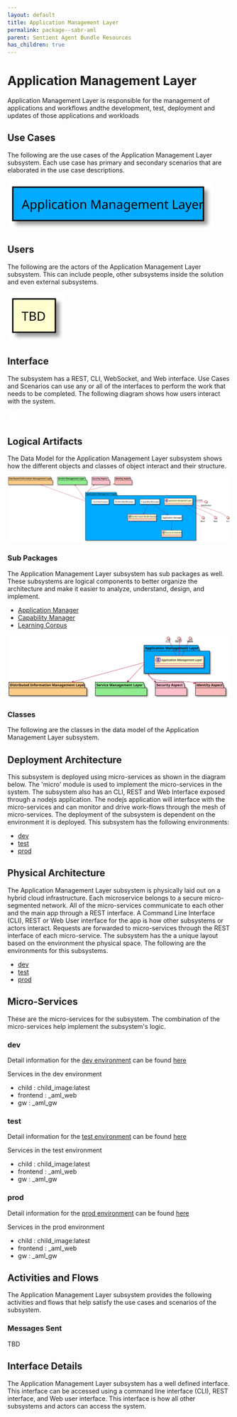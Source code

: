 ```yaml
---
layout: default
title: Application Management Layer
permalink: package--sabr-aml
parent: Sentient Agent Bundle Resources
has_children: true
---
```


# Application Management Layer

Application Management Layer is responsible for the management of applications and workflows andthe development, test, deployment and updates of those applications and workloads



## Use Cases

The following are the use cases of the Application Management Layer subsystem. Each use case has primary and secondary scenarios
that are elaborated in the use case descriptions.



![UseCase Diagram](./usecases.svg)

## Users

The following are the actors of the Application Management Layer subsystem. This can include people, other subsystems 
inside the solution and even external subsystems. 



![User Interaction](./userinteraction.svg)

## Interface

The subsystem has a REST, CLI, WebSocket, and Web interface. Use Cases and Scenarios can use any or all
of the interfaces to perform the work that needs to be completed. The following  diagram shows how
users interact with the system.

![Scenario Mappings Diagram](./scenariomapping.svg)



## Logical Artifacts

The Data Model for the  Application Management Layer subsystem shows how the different objects and classes of object interact
and their structure.

![Sub Package Diagram](./subpackage.svg)

### Sub Packages

The Application Management Layer subsystem has sub packages as well. These subsystems are logical components to better
organize the architecture and make it easier to analyze, understand, design, and implement.

* [Application Manager](package--sabr-aml-am)
* [Capability Manager](package--sabr-aml-cm)
* [Learning Corpus](package--sabr-aml-lc)


![Logical Diagram](./logical.svg)

### Classes

The following are the classes in the data model of the Application Management Layer subsystem.




## Deployment Architecture

This subsystem is deployed using micro-services as shown in the diagram below. The 'micro' module is
used to implement the micro-services in the system. The subsystem also has an CLI, REST and Web Interface
exposed through a nodejs application. The nodejs application will interface with the micro-services and
can monitor and drive work-flows through the mesh of micro-services. The deployment of the subsystem is 
dependent on the environment it is deployed. This subsystem has the following environments:
* [dev](environment--sabr-aml-dev)
* [test](environment--sabr-aml-test)
* [prod](environment--sabr-aml-prod)



## Physical Architecture

The Application Management Layer subsystem is physically laid out on a hybrid cloud infrastructure. Each microservice belongs
to a secure micro-segmented network. All of the micro-services communicate to each other and the main app through a
REST interface. A Command Line Interface (CLI), REST or Web User interface for the app is how other subsystems or actors 
interact. Requests are forwarded to micro-services through the REST interface of each micro-service. The subsystem has
the a unique layout based on the environment the physical space. The following are the environments for this
subsystems.
* [dev](environment--sabr-aml-dev)
* [test](environment--sabr-aml-test)
* [prod](environment--sabr-aml-prod)


## Micro-Services

These are the micro-services for the subsystem. The combination of the micro-services help implement
the subsystem's logic.


### dev

Detail information for the [dev environment](environment--sabr-aml-dev)
can be found [here](environment--sabr-aml-dev)

Services in the dev environment

* child : child_image:latest
* frontend : _aml_web
* gw : _aml_gw


### test

Detail information for the [test environment](environment--sabr-aml-test)
can be found [here](environment--sabr-aml-test)

Services in the test environment

* child : child_image:latest
* frontend : _aml_web
* gw : _aml_gw


### prod

Detail information for the [prod environment](environment--sabr-aml-prod)
can be found [here](environment--sabr-aml-prod)

Services in the prod environment

* child : child_image:latest
* frontend : _aml_web
* gw : _aml_gw


## Activities and Flows
The Application Management Layer subsystem provides the following activities and flows that help satisfy the use
cases and scenarios of the subsystem.




### Messages Sent

TBD

## Interface Details
The Application Management Layer subsystem has a well defined interface. This interface can be accessed using a
command line interface (CLI), REST interface, and Web user interface. This interface is how all other
subsystems and actors can access the system.


